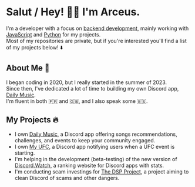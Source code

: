 # Salut / Hey! 👋🏻 I'm Arceus.
I'm a developer with a focus on [backend development](https://en.wikipedia.org/wiki/Frontend_and_backend), mainly working with [JavaScript](https://en.wikipedia.org/wiki/JavaScript) and [Python](https://en.wikipedia.org/wiki/Python_(programming_language)) for my projects.
<br />Most of my repositories are private, but if you're interested you'll find a list of my projects below! ⬇️
## About Me 📒
I began coding in 2020, but I really started in the summer of 2023.
<br />Since then, I've dedicated a lot of time to building my own Discord app, [Daily Music](https://daily-music.xyz).
<br />I'm fluent in both 🇫🇷 and 🇬🇧, and I also speak some 🇪🇸.
## My Projects 🔥
- I own [Daily Music](https://daily-music.xyz), a Discord app offering songs recommendations, challenges, and events to keep your community engaged.
- I own [My UFC](https://top.gg/bot/1247269790993879200/), a Discord app notifying users when a UFC event is starting.
- I'm helping in the development (beta-testing) of the new version of [Discord.Watch](https://discord.watch), a ranking website for Discord apps with stats.
- I'm conducting scam investings for [The DSP Project](https://dsp-project.glitch.me/), a project aiming to clean Discord of scams and other dangers.
